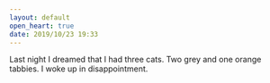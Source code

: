 ```yaml
---
layout: default
open_heart: true
date: 2019/10/23 19:33
---
```


Last night I dreamed that I had three cats. Two grey and one orange tabbies. I woke up in disappointment.
